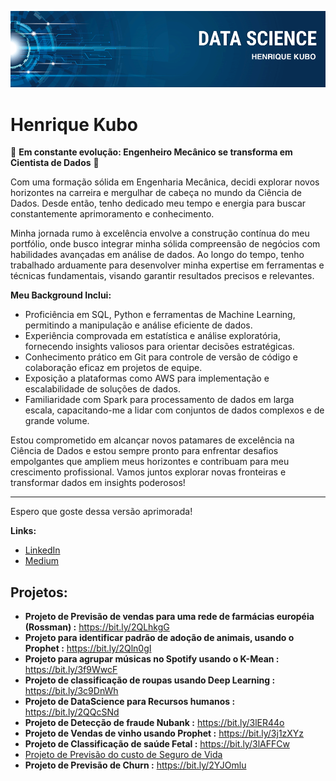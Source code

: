 <p align="center">
  <img src="banner.png" >
</p>

# Henrique Kubo

🚀 **Em constante evolução: Engenheiro Mecânico se transforma em Cientista de Dados** 🚀

Com uma formação sólida em Engenharia Mecânica, decidi explorar novos horizontes na carreira e mergulhar de cabeça no mundo da Ciência de Dados. Desde então, tenho dedicado meu tempo e energia para buscar constantemente aprimoramento e conhecimento.

Minha jornada rumo à excelência envolve a construção contínua do meu portfólio, onde busco integrar minha sólida compreensão de negócios com habilidades avançadas em análise de dados. Ao longo do tempo, tenho trabalhado arduamente para desenvolver minha expertise em ferramentas e técnicas fundamentais, visando garantir resultados precisos e relevantes.

**Meu Background Inclui:**
- Proficiência em SQL, Python e ferramentas de Machine Learning, permitindo a manipulação e análise eficiente de dados.
- Experiência comprovada em estatística e análise exploratória, fornecendo insights valiosos para orientar decisões estratégicas.
- Conhecimento prático em Git para controle de versão de código e colaboração eficaz em projetos de equipe.
- Exposição a plataformas como AWS para implementação e escalabilidade de soluções de dados.
- Familiaridade com Spark para processamento de dados em larga escala, capacitando-me a lidar com conjuntos de dados complexos e de grande volume.

Estou comprometido em alcançar novos patamares de excelência na Ciência de Dados e estou sempre pronto para enfrentar desafios empolgantes que ampliem meus horizontes e contribuam para meu crescimento profissional. Vamos juntos explorar novas fronteiras e transformar dados em insights poderosos!

---

Espero que goste dessa versão aprimorada!

**Links:**
* [LinkedIn](https://www.linkedin.com/in/kubohenrique)
* [Medium](https://medium.com/@henrique.kubo)


## Projetos:

* **Projeto de Previsão de vendas para uma rede de farmácias européia (Rossman) :** https://bit.ly/2QLhkgG
* **Projeto para identificar padrão de adoção de animais, usando o Prophet :** https://bit.ly/2Qln0gI
* **Projeto para agrupar músicas no Spotify usando o K-Mean :** https://bit.ly/3f9WwcF
* **Projeto de classificação de roupas usando Deep Learning :** https://bit.ly/3c9DnWh
* **Projeto de DataScience para Recursos humanos :** https://bit.ly/2QQcSNd
* **Projeto de Detecção de fraude Nubank :** https://bit.ly/3lER44o
* **Projeto de Vendas de vinho usando Prophet :** https://bit.ly/3j1zXYz
* **Projeto de Classificação de saúde Fetal :** https://bit.ly/3lAFFCw
* [Projeto de Previsão do custo de Seguro de Vida](https://fkmy.short.gy/jdqISe)
* **Projeto de Previsão de Churn :** https://bit.ly/2YJOmlu
